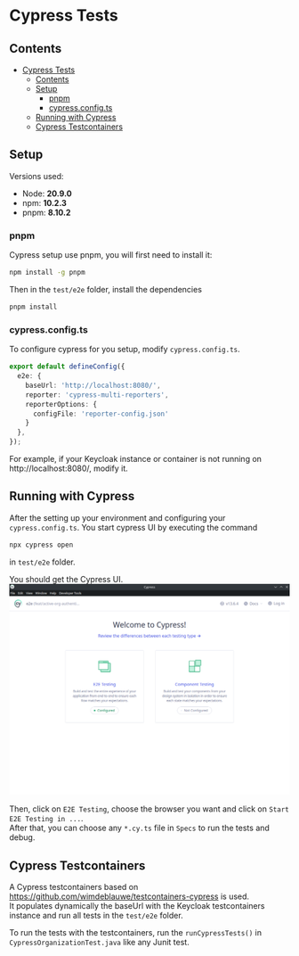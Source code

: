 # Cypress Tests

## Contents
<!-- TOC -->
* [Cypress Tests](#cypress-tests)
  * [Contents](#contents)
  * [Setup](#setup)
    * [pnpm](#pnpm)
    * [cypress.config.ts](#cypressconfigts)
  * [Running with Cypress](#running-with-cypress)
  * [Cypress Testcontainers](#cypress-testcontainers)
<!-- TOC -->

## Setup
Versions used:
- Node: **20.9.0**
- npm: **10.2.3**
- pnpm: **8.10.2**

### pnpm
Cypress setup use pnpm, you will first need to install it:
```bash
npm install -g pnpm
```

Then in the `test/e2e` folder, install the dependencies
```bash
pnpm install
```

### cypress.config.ts
To configure cypress for you setup, modify `cypress.config.ts`.
```typescript
export default defineConfig({
  e2e: {
    baseUrl: 'http://localhost:8080/',
    reporter: 'cypress-multi-reporters',
    reporterOptions: {
      configFile: 'reporter-config.json'
    }
  },
});
```
For example, if your Keycloak instance or container is not running on http://localhost:8080/, modify it.  

## Running with Cypress
After the setting up your environment and configuring your `cypress.config.ts`. 
You start cypress UI by executing the command 
```bash
npx cypress open
```
in `test/e2e` folder.

You should get the Cypress UI.  
![cypress](assets/cypress.png)

Then, click on `E2E Testing`, choose the browser you want and click on `Start E2E Testing in ...`.  
After that, you can choose any `*.cy.ts` file in `Specs` to run the tests and debug.

## Cypress Testcontainers
A Cypress testcontainers based on https://github.com/wimdeblauwe/testcontainers-cypress is used.  
It populates dynamically the baseUrl with the Keycloak testcontainers instance and run all tests in the 
`test/e2e` folder.

To run the tests with the testcontainers, run the `runCypressTests()` in `CypressOrganizationTest.java` like any Junit test.

